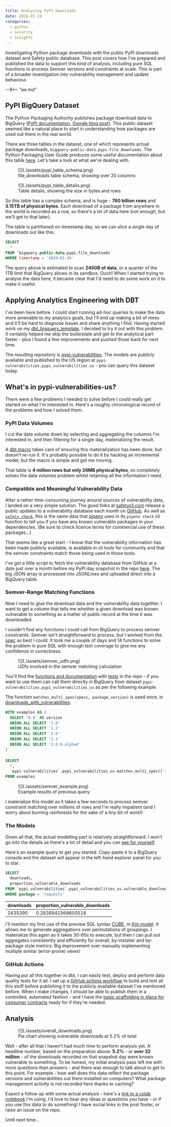 ```yaml
---
title: Analysing PyPI Downloads
date: 2024-01-19
categories:
  - python
  - security
  - insights
---
```


Investigating Python package downloads with the public PyPI downloads dataset and Safety public database. This post covers how I've prepared and published the data to support this kind of analysis, including pure SQL functions to process Semver versions and constraints at scale. This is part of a broader investigation into vulnerability management and update behaviour.

<!-- more -->

--8<-- "ee.md"

## PyPI BigQuery Dataset

The Python Packaging Authority publishes package download data to BigQuery ([PyPI documentation](https://warehouse.pypa.io/api-reference/bigquery-datasets.html), [Google blog post](https://cloud.google.com/blog/topics/developers-practitioners/analyzing-python-package-downloads-bigquery)). This public dataset seemed like a natural place to start in understanding how packages are used out there in the real world.

There are three tables in the dataset, one of which represents actual package downloads, `bigquery-public-data.pypi.file_downloads`. The Python Packaging User Guide produces some useful documentation about this table [here](https://packaging.python.org/en/latest/guides/analyzing-pypi-package-downloads/). Let's take a look at what we're dealing with.

<figure markdown="span">
  ![](./assets/pypi_table_schema.png)
  <figcaption>file_downloads table schema, showing over 20 columns</figcaption>
</figure>

<figure markdown="span">
  ![](./assets/pypi_table_details.png)
  <figcaption>Table details, showing the size in bytes and rows</figcaption>
</figure>

So this table has a complex schema, and is huge - **760 billion rows** and **3.15TB of physical bytes**.
Each download of a package from anywhere in the world is recorded as a row, so there's a lot of data here (not enough, but we'll get to that later).

The table is partitioned on timestamp day, so we can slice a single day of downloads out like this:

```sql
SELECT
  *
FROM `bigquery-public-data.pypi.file_downloads`
WHERE timestamp = '2024-01-10'
```

The query above is estimated to scan **245GB of data**, or a quarter of the 1TB limit that BigQuery allows in its sandbox. Ouch! When I started trying to analyse the data here, it became clear that I'd need to do some work on it to make it useful.

## Applying Analytics Engineering with DBT

I've been here before. I could start running ad-hoc queries to make the data more amenable to my analytics goals, but I'll end up making a bit of mess and it'll be hard to diagnose issues and share anything I find. Having started work on my [dbt_bigquery_template](https://github.com/brabster/dbt_bigquery_template), I decided to try it out with this problem. It certainly helped me skip the boilerplate and get to the analytical part faster - plus I found a few improvements and pushed those back for next time.

The resulting repository is [pypi-vulnerabilities](https://github.com/brabster/pypi_vulnerabilities). The models are publicly available and published to the US region at `pypi-vulnerabilities.pypi_vulnerabilities_us` - you can query this dataset today.

## What's in pypi-vulnerabilities-us?

There were a few problems I needed to solve before I could really get started on what I'm interested in. Here's a roughly chronological record of the problems and how I solved them.

### PyPI Data Volumes

I cut the data volume down by selecting and aggregating the columns I'm interested in, and then filtering for a single day, materializing the result.

A [dbt macro](https://github.com/brabster/pypi_vulnerabilities/blob/a0d55e20b88ccde4036c6d053abbf0cdb86a6b41/macros/ensure_single_day_downloads_materialized.sql) takes care of ensuring this materialization has been done, but doesn't re-run it. It's probably possible to do it by hacking an incremental model, but the macro is simple and got me moving.

That table is **4 million rows but only 26MB physical bytes**, so completely solves the data volumes problem whilst retaining all the information I need.

### Compatible and Meaningful Vulnerability Data

After a rather time-consuming journey around sources of vulnerability data, I landed on a very simple solution. The good folks at [safetycli.com](https://safetycli.com) release a public updates to a vulnerability database each month on [GitHub](https://github.com/pyupio/safety-db). As well as [`safety check`](https://pypi.org/project/safety/), this is the same data that [pipenv](https://pipenv.pypa.io/en/stable/advanced.html#detection-of-security-vulnerabilities) uses in its `pipenv check` cli function to tell you if you have any known vulnerable packages in your dependencies. (Be sure to check licence terms for commercial use of these packages...)

That seems like a great start - I know that the vulnerability information has been made publicly available, is available in cli tools for community and that the semver constraints match those being used in those tools.

I've got a little script to fetch the vulnerability database from GitHub at a date just over a month before my PyPI day snapshot in the repo [here](https://github.com/brabster/pypi_vulnerabilities/tree/a0d55e20b88ccde4036c6d053abbf0cdb86a6b41/etl). The big JSON array is processed into JSONLines and uploaded direct into a BigQuery table.

### Semver-Range Matching Functions

Now I need to glue the download data and the vulnerability data together. I want to get a column that tells me whether a given download was known vulnerable to something as a matter of public record at the time it was downloaded.

I couldn't find any functions I could call from BigQuery to process semver constraints. Semver isn't straightforward to process, but I worked from the [spec](https://semver.org/) as best I could. It took me a couple of days and 14 functions to solve the problem in pure SQL with enough test coverage to give me any confidence in correctness.

<figure markdown="span">
  ![](./assets/semver_udfs.png)
  <figcaption>UDfs involved in the semver matching calculation</figcaption>
</figure>


You'll find the [functions and documentation](hthttps://github.com/brabster/pypi_vulnerabilities/blob/a0d55e20b88ccde4036c6d053abbf0cdb86a6b41/macros/ensure_udfs.sql) with [tests](https://github.com/brabster/pypi_vulnerabilities/tree/a0d55e20b88ccde4036c6d053abbf0cdb86a6b41/tests) in the repo - if you want to use them can call them directly in BigQuery from dataset `pypi-vulnerabilities.pypi_vulnerabilities_us` as per the following example.

The function `matches_multi_spec(specs, package_version)` is used once, in [downloads_with_vulnerabilities](https://github.com/brabster/pypi_vulnerabilities/blob/a0d55e20b88ccde4036c6d053abbf0cdb86a6b41/models/downloads_with_vulnerabilities.sql#L8).

```sql
WITH examples AS (
  SELECT '0.9' AS version
  UNION ALL SELECT '1.0'
  UNION ALL SELECT '1.1'
  UNION ALL SELECT '2.0'
  UNION ALL SELECT '2.1'
  UNION ALL SELECT '3.0.0-alpha4'
)

SELECT
  *,
  `pypi-vulnerabilities`.pypi_vulnerabilities_us.matches_multi_spec(['>1.0.0,<=2'], version) matches_constraint
FROM examples
```

<figure markdown="span">
  ![](./assets/semver_example.png)
  <figcaption>Example results of previous query</figcaption>
</figure>

I materialize this model as it takes a few seconds to process semver constraint matching over millions of rows and I'm really impatient (and I worry about burning rainforests for the sake of a tiny bit of work!)

### The Models

Given all that, the actual modelling part is relatively straightforward. I won't go into the details as there's a lot of detail and you can [see for yourself](https://github.com/brabster/pypi_vulnerabilities/tree/main/models).

Here's an example query to get you started. Copy-paste it to a BigQuery console and the dataset will appear in the left-hand explorer panel for you to star.

```sql
SELECT
  downloads,
  proportion_vulnerable_downloads
FROM `pypi-vulnerabilities`.pypi_vulnerabilities_us.vulnerable_downloads_by_package
WHERE package = 'requests'
```

|downloads|proportion_vulnerable_downloads|
|---------|-------------------------------|
|2435390|0.2838941569600516|

I'll mention my first use of the preview SQL syntax [CUBE](https://cloud.google.com/bigquery/docs/reference/standard-sql/query-syntax#group_by_cube), in [this model](https://github.com/brabster/pypi_vulnerabilities/blob/a0d55e20b88ccde4036c6d053abbf0cdb86a6b41/models/download_vulnerability_cube.sql). It allows me to generate aggregations over permutations of groupings. I materialize this again as it takes 30-60s to execute, but then I can pull out aggregates consistently and efficiently for overall, by-installer and by-package style metrics. Big improvement over manually implementing multiple similar (error-prone) views!

### GitHub Actions

Having put all this together in dbt, I can easily test, deploy and perform data quality tests for it all. I set up a [GitHub actions workflow](https://github.com/brabster/pypi_vulnerabilities/blob/a0d55e20b88ccde4036c6d053abbf0cdb86a6b41/.github/workflows/deploy.yml) to build and test all this stuff before publishing it to the publicly available dataset I've mentioned before. When I make changes, I should be able to publish them in a controlled, automated fashion - and I have the [basic scaffolding in place for consumer contracts](https://github.com/brabster/pypi_vulnerabilities/tree/main/tests/contracts/docs) ready for if they're needed.

## Analysis

<figure markdown="span">
  ![](./assets/overall_downloads.png)
  <figcaption>Pie chart showing vulnerable downloads at 5.2% of total</figcaption>
</figure>

Well - after all that I haven't had much time to perform analysis yet. A headline number, based on the preparation above: **5.2%** - or **over 32 million** - of the downloads recorded on that snapshot day were known vulnerable to something. To be honest, my initial analysis pass left me with more questions than answers - and there was enough to talk about to get to this point. For example - how well does this data reflect the package versions and vulnerabilities out there installed on computers? What package management activity is not recorded here thanks to caching?

Expect a follow up with some actual analysis - here's a [link to a colab notebook](https://colab.research.google.com/drive/1StJYC8VgCImeUHksNQd0yEObrLwrFeJe?usp=sharing) I'm using. I'd love to hear any ideas or questions you have - or if you use this data to do something! I have social links in the post footer, or raise an issue on the repo.

Until next time...
